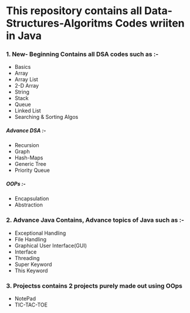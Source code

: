 # This repository contains all Data-Structures-Algoritms Codes wriiten in Java

### 1. New- Beginning Contains all DSA codes such as :-
- Basics
- Array
- Array List
- 2-D Array
- String
- Stack 
- Queue
- Linked List
- Searching & Sorting Algos

##### Advance DSA :-
- Recursion
- Graph
- Hash-Maps
- Generic Tree
- Priority Queue
##### OOPs :-
- Encapsulation
- Abstraction

### 2. Advance Java Contains, Advance topics of Java such as :-
- Exceptional Handling
- File Handling
- Graphical User Interface(GUI)
- Interface
- Threading
- Super Keyword
- This Keyword

### 3. Projectss contains 2 projects purely made out using OOps
- NotePad
- TIC-TAC-TOE
